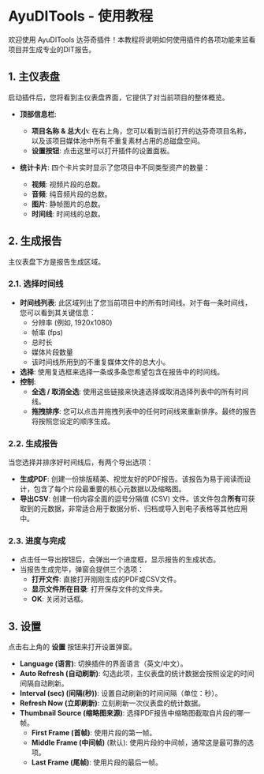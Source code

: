 # AyuDITools - 使用教程

欢迎使用 AyuDITools 达芬奇插件！本教程将说明如何使用插件的各项功能来监看项目并生成专业的DIT报告。

## 1. 主仪表盘

启动插件后，您将看到主仪表盘界面，它提供了对当前项目的整体概览。

-   **顶部信息栏**:
    -   **项目名称 & 总大小**: 在右上角，您可以看到当前打开的达芬奇项目名称，以及该项目媒体池中所有不重复素材占用的总磁盘空间。
    -   **设置按钮**: 点击这里可以打开插件的设置面板。

-   **统计卡片**: 四个卡片实时显示了您项目中不同类型资产的数量：
    -   **视频**: 视频片段的总数。
    -   **音频**: 纯音频片段的总数。
    -   **图片**: 静帧图片的总数。
    -   **时间线**: 时间线的总数。

## 2. 生成报告

主仪表盘下方是报告生成区域。

### 2.1. 选择时间线

-   **时间线列表**: 此区域列出了您当前项目中的所有时间线。对于每一条时间线，您可以看到其关键信息：
    -   分辨率 (例如, 1920x1080)
    -   帧率 (fps)
    -   总时长
    -   媒体片段数量
    -   该时间线所用到的不重复媒体文件的总大小。
-   **选择**: 使用复选框来选择一条或多条您希望包含在报告中的时间线。
-   **控制**:
    -   **全选 / 取消全选**: 使用这些链接来快速选择或取消选择列表中的所有时间线。
    -   **拖拽排序**: 您可以点击并拖拽列表中的任何时间线来重新排序。最终的报告将按照您设定的顺序生成。

### 2.2. 生成报告

当您选择并排序好时间线后，有两个导出选项：

-   **生成PDF**: 创建一份排版精美、视觉友好的PDF报告。该报告为易于阅读而设计，包含了每个片段最重要的核心元数据以及缩略图。
-   **导出CSV**: 创建一份内容全面的逗号分隔值 (CSV) 文件。该文件包含**所有**可获取到的元数据，非常适合用于数据分析、归档或导入到电子表格等其他应用中。

### 2.3. 进度与完成

-   点击任一导出按钮后，会弹出一个进度框，显示报告的生成状态。
-   当报告生成完毕，弹窗会提供三个选项：
    -   **打开文件**: 直接打开刚刚生成的PDF或CSV文件。
    -   **显示文件所在目录**: 打开保存文件的文件夹。
    -   **OK**: 关闭对话框。

## 3. 设置

点击右上角的 **设置** 按钮来打开设置弹窗。

-   **Language (语言)**: 切换插件的界面语言（英文/中文）。
-   **Auto Refresh (自动刷新)**: 勾选此项，主仪表盘的统计数据会按照设定的时间间隔自动刷新。
-   **Interval (sec) (间隔(秒))**: 设置自动刷新的时间间隔（单位：秒）。
-   **Refresh Now (立即刷新)**: 立刻刷新一次仪表盘的统计数据。
-   **Thumbnail Source (缩略图来源)**: 选择PDF报告中缩略图截取自片段的哪一帧。
    -   **First Frame (首帧)**: 使用片段的第一帧。
    -   **Middle Frame (中间帧)** (默认): 使用片段的中间帧，通常这是最可靠的选项。
    -   **Last Frame (尾帧)**: 使用片段的最后一帧。

